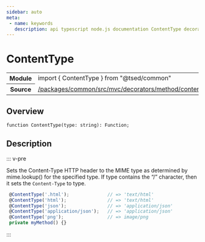 ```yaml
---
sidebar: auto
meta:
 - name: keywords
   description: api typescript node.js documentation ContentType decorator
---
```

# ContentType <Badge text="Decorator" type="decorator"/>
<!-- Summary -->
<section class="symbol-info"><table class="is-full-width"><tbody><tr><th>Module</th><td><div class="lang-typescript"><span class="token keyword">import</span> { ContentType }&nbsp;<span class="token keyword">from</span>&nbsp;<span class="token string">"@tsed/common"</span></div></td></tr><tr><th>Source</th><td><a href="https://github.com/Romakita/ts-express-decorators/blob/v4.31.4/packages/common/src/mvc/decorators/method/contentType.ts#L0-L0">/packages/common/src/mvc/decorators/method/contentType.ts</a></td></tr></tbody></table></section>

<!-- Overview -->
## Overview


<pre><code class="typescript-lang ">function <span class="token function">ContentType</span><span class="token punctuation">(</span>type<span class="token punctuation">:</span> <span class="token keyword">string</span><span class="token punctuation">)</span><span class="token punctuation">:</span> Function<span class="token punctuation">;</span></code></pre>



<!-- Description -->
## Description

::: v-pre

Sets the Content-Type HTTP header to the MIME type as determined by mime.lookup() for the specified type.
If type contains the “/” character, then it sets the `Content-Type` to type.

```typescript
 @ContentType('.html');              // => 'text/html'
 @ContentType('html');               // => 'text/html'
 @ContentType('json');               // => 'application/json'
 @ContentType('application/json');   // => 'application/json'
 @ContentType('png');                // => image/png
 private myMethod() {}
```


:::